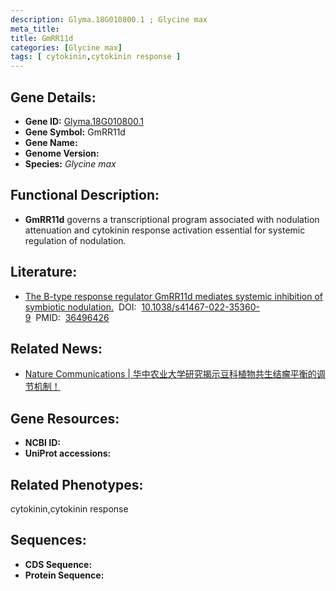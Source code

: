 ```yaml
---
description: Glyma.18G010800.1 ; Glycine max
meta_title:
title: GmRR11d
categories: [Glycine max]
tags: [ cytokinin,cytokinin response ]
---
```


## Gene Details:
- **Gene ID:**	[Glyma.18G010800.1]()
- **Gene Symbol:** GmRR11d
- **Gene Name:** 
- **Genome Version:** []()
- **Species:** *Glycine max*

## Functional Description:
   - **GmRR11d** governs a transcriptional program associated with nodulation attenuation and cytokinin response activation essential for systemic regulation of nodulation.

## Literature:
   - [The B-type response regulator GmRR11d mediates systemic inhibition of symbiotic nodulation.]( https://www.nature.com/articles/s41467-022-35360-9#Sec34)&nbsp;&nbsp;DOI:&nbsp;&nbsp;[10.1038/s41467-022-35360-9](https://www.nature.com/articles/s41467-022-35360-9#Sec34)&nbsp;&nbsp;PMID:&nbsp;&nbsp;[36496426](https://pubmed.ncbi.nlm.nih.gov/36496426/)

## Related News:
   - [Nature Communications | 华中农业大学研究揭示豆科植物共生结瘤平衡的调节机制！](https://mp.weixin.qq.com/s?__biz=Mzg3MDEwNDEyMg==&mid=2247542485&idx=2&sn=cea16bb7623d2040064ba6e92e4e2a3a&chksm=ce908b80f9e70296248606dbecb51ee233fa92f81008a8fd0ea1c07d16ffb7323652c8fbaa8a&scene=27#wechat_redirect)

## Gene Resources:
- **NCBI ID:** [](https://www.ncbi.nlm.nih.gov/gene/?term=)
- **UniProt accessions:** [](https://www.uniprot.org/uniprotkb//entry)

## Related Phenotypes:
cytokinin,cytokinin response

## Sequences:
- **CDS Sequence:**
- **Protein Sequence:**
